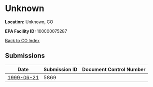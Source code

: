 # Unknown

**Location:** Unknown, CO

**EPA Facility ID:** 100000075287

[Back to CO Index](../../index.md)

## Submissions

| Date | Submission ID | Document Control Number |
|------|--------------|-------------------------|
| [1999-06-21](submissions/5869.md) | 5869 |  |
